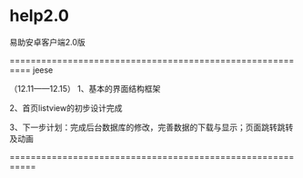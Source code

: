 help2.0
=======

易助安卓客户端2.0版

==========================================================
jeese

（12.11——12.15）
1、基本的界面结构框架

2、首页listview的初步设计完成

3、下一步计划：完成后台数据库的修改，完善数据的下载与显示；页面跳转跳转及动画

===========================================================
